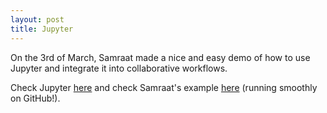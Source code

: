 ```yaml
---
layout: post
title: Jupyter
---
```


On the 3rd of March, Samraat made a nice and easy demo of how to use Jupyter and integrate it into collaborative workflows.

Check Jupyter [here](http://jupyter.org/) and check Samraat's example [here](https://github.com/SilwoodComputerSkillz/SilwoodComputerSkillz.github.io/blob/master/_posts/Jupyter-Samraat.ipynb) (running smoothly on GitHub!).